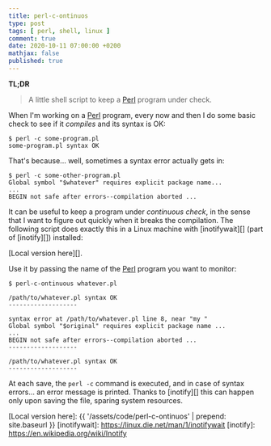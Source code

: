 ```yaml
---
title: perl-c-ontinuos
type: post
tags: [ perl, shell, linux ]
comment: true
date: 2020-10-11 07:00:00 +0200
mathjax: false
published: true
---
```


**TL;DR**

> A little shell script to keep a [Perl][] program under check.

When I'm working on a [Perl][] program, every now and then I do some
basic check to see if it *compiles* and its syntax is OK:

```shell
$ perl -c some-program.pl
some-program.pl syntax OK
```

That's because... well, sometimes a syntax error actually gets in:

```shell
$ perl -c some-other-program.pl
Global symbol "$whatever" requires explicit package name...
...
BEGIN not safe after errors--compilation aborted ...
```

It can be useful to keep a program under *continuous check*, in the
sense that I want to figure out quickly when it breaks the compilation.
The following script does exactly this in a Linux machine with
[inotifywait][] (part of [inotify][]) installed:

<script src="https://gitlab.com/polettix/notechs/-/snippets/2021681.js"></script>

[Local version here][].

Use it by passing the name of the [Perl][] program you want to monitor:

```shell
$ perl-c-ontinuous whatever.pl 

/path/to/whatever.pl syntax OK
-------------------

syntax error at /path/to/whatever.pl line 8, near "my "
Global symbol "$original" requires explicit package name ...
...
BEGIN not safe after errors--compilation aborted ...
-------------------

/path/to/whatever.pl syntax OK
-------------------
```

At each save, the `perl -c` command is executed, and in case of syntax
errors... an error message is printed. Thanks to [inotify][] this can
happen only upon saving the file, sparing system resources.

[Perl]: https://www.perl.org/
[Local version here]: {{ '/assets/code/perl-c-ontinuos' | prepend: site.baseurl }}
[inotifywait]: https://linux.die.net/man/1/inotifywait
[inotify]: https://en.wikipedia.org/wiki/Inotify
